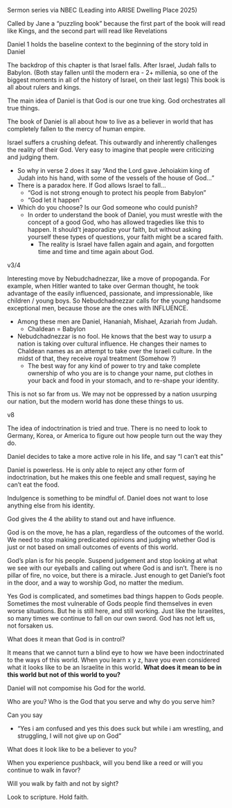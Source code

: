 
Sermon series via NBEC (Leading into ARISE Dwelling Place 2025)

Called by Jane a “puzzling book” because the first part of the book will read like Kings, and the second part will read like Revelations

Daniel 1 holds the baseline context to the beginning of the story told in Daniel

The backdrop of this chapter is that Israel falls. After Israel, Judah falls to Babylon. (Both stay fallen until the modern era - 2+ millenia, so one of the biggest moments in all of the history of Israel, on their last legs) This book is all about rulers and kings.

The main idea of Daniel is that God is our one true king. God orchestrates all true things.

The book of Daniel is all about how to live as a believer in world that has completely fallen to the mercy of human empire.

Israel suffers a crushing defeat. This outwardly and inherently challenges the reality of their God. Very easy to imagine that people were criticizing and judging them.

- So why in verse 2 does it say “And the Lord gave Jehoiakim king of Judah into his hand, with some of the vessels of the house of God…”
- There is a paradox here. If God allows Israel to fall…
    - “God is not strong enough to protect his people from Babylon”
    - “God let it happen”
- Which do you choose? Is our God someone who could punish?
    - In order to understand the book of Daniel, you must wrestle with the concept of a good God, who has allowed tragedies like this to happen. It should’t jeaporadize your faith, but without asking yourself these types of questions, your faith might be a scared faith.
        - The reality is Israel have fallen again and again, and forgotten time and time and time again about God.

v3/4

Interesting move by Nebudchadnezzar, like a move of propoganda. For example, when Hitler wanted to take over German thought, he took advantage of the easily influenced, passionate, and impressionable, like children / young boys. So Nebudchadnezzar calls for the young handsome exceptional men, because those are the ones with INFLUENCE.

- Among these men are Daniel, Hananiah, Mishael, Azariah from Judah.
    - Chaldean = Babylon
- Nebudchadnezzar is no fool. He knows that the best way to usurp a nation is taking over cultural influence. He changes their names to Chaldean names as an attempt to take over the Israeli culture. In the midst of that, they receive royal treatment (Somehow ?)
    - The best way for any kind of power to try and take complete ownership of who you are is to change your name, put clothes in your back and food in your stomach, and to re-shape your identity.

This is not so far from us. We may not be oppressed by a nation usurping our nation, but the modern world has done these things to us.

v8

The idea of indoctrination is tried and true. There is no need to look to Germany, Korea, or America to figure out how people turn out the way they do.

Daniel decides to take a more active role in his life, and say “I can’t eat this”

Daniel is powerless. He is only able to reject any other form of indoctrination, but he makes this one feeble and small request, saying he can’t eat the food.

Indulgence is something to be mindful of. Daniel does not want to lose anything else from his identity.

God gives the 4 the ability to stand out and have influence.

God is on the move, he has a plan, regardless of the outcomes of the world. We need to stop making predicated opinions and judging whether God is just or not based on small outcomes of events of this world.

God’s plan is for his people. Suspend judgement and stop looking at what we see with our eyeballs and calling out where God is and isn’t. There is no pillar of fire, no voice, but there is a miracle. Just enough to get Daniel’s foot in the door, and a way to worship God, no matter the medium.

Yes God is complicated, and sometimes bad things happen to Gods people. Sometimes the most vulnerable of Gods people find themselves in even worse situations. But he is still here, and still working. Just like the Israelites, so many times we continue to fall on our own sword. God has not left us, not forsaken us.

What does it mean that God is in control?

It means that we cannot turn a blind eye to how we have been indoctrinated to the ways of this world. When you learn x y z, have you even considered what it looks like to be an Israelite in this world. **What does it mean to be in this world but not of this world to you?**

Daniel will not compomise his God for the world.

Who are you? Who is the God that you serve and why do you serve him?

Can you say

- “Yes i am confused and yes this does suck but while i am wrestling, and struggling, I will not give up on God”

What does it look like to be a believer to you?

When you experience pushback, will you bend like a reed or will you continue to walk in favor?

Will you walk by faith and not by sight?

Look to scripture. Hold faith.